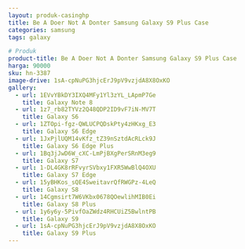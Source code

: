 ```yaml
---
layout: produk-casinghp
title: Be A Doer Not A Donter Samsung Galaxy S9 Plus Case
categories: samsung
tags: galaxy

# Produk
product-title: Be A Doer Not A Donter Samsung Galaxy S9 Plus Case
harga: 90000
sku: hn-3387
image-drive: 1sA-cpNuPG3hjcErJ9pV9vzjdA8X8OxKO
gallery:
  - url: 1EVvYBkDY3IXQ4MFy1Yl3zYL_LApmP7Ge
    title: Galaxy Note 8
  - url: 1z7_rb82TYVz2Q48QDP2ID9vF7iN-MV7T
    title: Galaxy S6
  - url: 1ZTOpi-fgz-QWLUCPQDskPty4zHKxg_E3
    title: Galaxy S6 Edge
  - url: 1JxPjlUQM14vKfz_tZ39nSztdAcRLck9J
    title: Galaxy S6 Edge Plus
  - url: 1Bq3jJwD6W_cXC-LmPjBXgPerSRnM3eg9
    title: Galaxy S7
  - url: 1-DL4GK8rRFvyrSVbxy1FXR5WwBlQ4OXU
    title: Galaxy S7 Edge
  - url: 15yBHKos_sQE4SweitavrQfRWGPz-4LeQ
    title: Galaxy S8
  - url: 14Cgmsirt7W6VKbx0678QOewlihMIB0Ei
    title: Galaxy S8 Plus
  - url: 1y6y6y-5PivfOaZWdz4RHCUiZ5BwlntPB
    title: Galaxy S9
  - url: 1sA-cpNuPG3hjcErJ9pV9vzjdA8X8OxKO
    title: Galaxy S9 Plus
---
```

